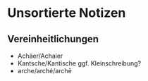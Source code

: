 
# Unsortierte Notizen

## Vereinheitlichungen

* Achäer/Achaier
* Kantsche/Kantische ggf. Kleinschreibung?
* arche/arché/archē


